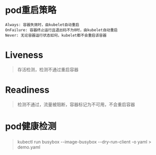 # pod重启策略
~~~ 
Always: 容器失效时，由kubelet自动重启
OnFailure: 容器终止运行且退出码不为0时，由kubelet自动重启
Never: 无论容器运行状态如何，kubelet都不会重启该容器
~~~
# Liveness 
> 存活检测，检测不通过重启容器
# Readiness
> 检测不通过，流量被阻断，容器标记为不可用，不会重启容器
# pod健康检测
### 
> kubectl run busybox --image-busybox --dry-run-client -o yaml > demo.yaml
